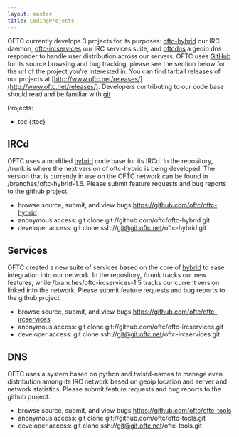 ```yaml
---
layout: master
title: CodingProjects
---
```

OFTC currently develops 3 projects for its purposes: [oftc-hybrid](#oftc-hybrid)
our IRC daemon, [oftc-ircservices](#oftc-ircservices) our IRC services suite,
and [oftcdns](#oftcdns) a geoip dns responder to handle user distribution across
our servers. OFTC uses [GitHub](https://github.com) for its source browsing and
bug tracking, please see the section below for the url of the project you're
interested in. You can find tarball releases of our projects at
[http://www.oftc.net/releases/](http://www.oftc.net/releases/).  Developers
contributing to our code base should read and be familiar with
[git](http://git-scm.com)

Projects:

* toc
{:toc}

## IRCd ##

OFTC uses a modified [hybrid](http://www.ircd-hybrid.org) code base for its
IRCd. In the repository, /trunk is where the next version of oftc-hybrid is
being developed.  The version that is currently in use on the OFTC network can
be found in /branches/oftc-hybrid-1.6. Please submit feature requests and bug
reports to the github project.

 * browse source, submit, and view bugs https://github.com/oftc/oftc-hybrid
 * anonymous access: git clone git://github.com/oftc/oftc-hybrid.git
 * developer access: git clone ssh://git@git.oftc.net/oftc-hybrid.git

## Services ##

OFTC created a new suite of services based on the core of
[hybrid](http://www.ircd-hybrid.org) to ease integration into our network. In
the repository, /trunk tracks our new features, while
/branches/oftc-ircservices-1.5 tracks our current version linked into the
network. Please submit feature requests and bug reports to the github project.

 * browse source, submit, and view bugs https://github.com/oftc/oftc-ircservices
 * anonymous access: git clone git://github.com/oftc/oftc-ircservices.git
 * developer access: git clone ssh://git@git.oftc.net/oftc-ircservices.git

## DNS ##

OFTC uses a system based on python and twistd-names to manage even distribution
among its IRC network based on geoip location and server and network statistics.
Please submit feature requests and bug reports to the github project.

 * browse source, submit, and view bugs https://github.com/oftc/oftc-tools
 * anonymous access: git clone git://github.com/oftc/oftc-tools.git
 * developer access: git clone ssh://git@git.oftc.net/oftc-tools.git

